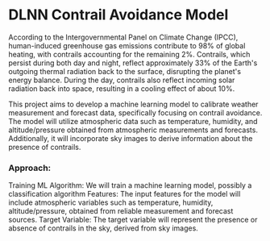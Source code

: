 # DLNN Contrail Avoidance Model
According to the Intergovernmental Panel on Climate Change (IPCC), human-induced greenhouse gas emissions contribute to 98% of global heating, with contrails accounting for the remaining 2%. Contrails, which persist during both day and night, reflect approximately 33% of the Earth's outgoing thermal radiation back to the surface, disrupting the planet's energy balance. During the day, contrails also reflect incoming solar radiation back into space, resulting in a cooling effect of about 10%.

This project aims to develop a machine learning model to calibrate weather measurement and forecast data, specifically focusing on contrail avoidance. The model will utilize atmospheric data such as temperature, humidity, and altitude/pressure obtained from atmospheric measurements and forecasts. Additionally, it will incorporate sky images to derive information about the presence of contrails.


### Approach:

Training ML Algorithm: We will train a machine learning model, possibly a classification algorithm <bk>
Features: The input features for the model will include atmospheric variables such as temperature, humidity, altitude/pressure, obtained from reliable measurement and forecast sources.
Target Variable: The target variable will represent the presence or absence of contrails in the sky, derived from sky images.
